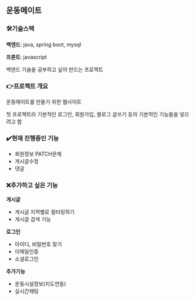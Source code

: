## 운동메이트

### :hammer_and_wrench:기술스택

**백엔드**: java, spring boot, mysql

**프론트**: javascript

백엔드 기술을 공부하고 싶어 만드는 프로젝트

### :point_right:프로젝트 개요

운동메이트를 만들기 위한 웹사이트 

첫 프로젝트라 기본적인 로그인, 회원가입, 블로그 글쓰기 등의 기본적인 기능들을 넣으려고 함

### :heavy_check_mark:현재 진행중인 기능

- 회원정보 PATCH문제
- 게시글수정
- 댓글

### 	:x:추가하고 싶은 기능

**게시글**
- 게시글 지역별로 필터링하기
- 게시글 검색 기능

**로그인**
- 아이디, 비밀번호 찾기
- 이메일인증
- 소셜로그인

**추가기능**
- 운동시설정보(지도연동)
- 실시간채팅

